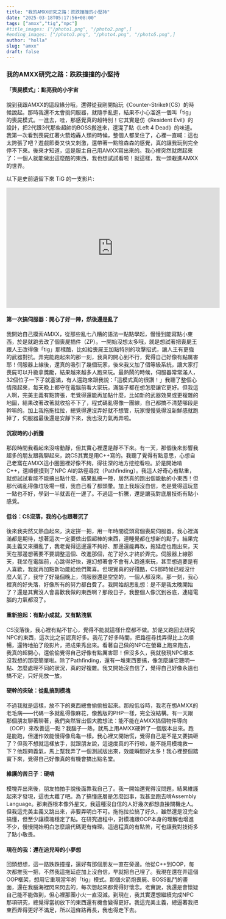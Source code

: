 ```yaml
---
title: "我的AMXX研究之路：跌跌撞撞的小堅持"
date: "2025-03-18T05:17:56+08:00"
tags: ["amxx","tig","npc"]
#title_images: ["/photo1.png", "/photo2.png",]
#ending_images: ["/photo3.png", "/photo4.png", "/photo5.png",]
author: "holla"
slug: "amxx"
draft: false
---
```


### 我的AMXX研究之路：跌跌撞撞的小堅持

#### 「喪屍模式」：點亮我的小宇宙
說到我跟AMXX的這段緣分哦，還得從我剛開始玩《Counter-Strike》（CS）的時候說起。<!--more-->那時我還不太會挑伺服器，就隨手亂逛，結果不小心溜進一個叫「tig」的喪屍模式。一進去，哇，那感覺真的超特別！它其實是仿《Resident Evil》的設計，把2代跟3代那些超帥的BOSS搬進來，還混了點《Left 4 Dead》的味道。我第一次看到喪屍扛著火箭炮轟人類的時候，整個人都呆住了，心裡一直喊：這也太誇張了吧？遊戲節奏又快又刺激，還帶著一點陰森森的感覺，真的讓我玩到完全停不下來。後來才知道，這是服主自己用AMXX寫出來的。我心裡突然就燃起來了：一個人就能做出這麼酷的東西，我也想試試看啦！就這樣，我一頭栽進AMXX的世界。

以下是史前遺留下來 TiG 的一支影片:
<iframe width="560" height="315" src="https://www.youtube.com/embed/Rtwg6HNA-qw?si=_YyG447DrjOgltMk" title="YouTube video player" frameborder="0" allow="accelerometer; autoplay; clipboard-write; encrypted-media; gyroscope; picture-in-picture; web-share" referrerpolicy="strict-origin-when-cross-origin" allowfullscreen></iframe>

#### 第一次搞伺服器：開心了好一陣，然後還是亂了
我開始自己摸索AMXX，從那些亂七八糟的語法一點點學起，慢慢到能寫點小東西，於是就跑去改了個喪屍插件（ZP）。一開始沒想太多哦，就是想試著把喪屍王跟人王改得像「tig」那樣酷，比如給喪屍王加點特別的攻擊招式，讓人王有更強的武器對抗。弄完能跑起來的那一刻，我真的開心到不行，覺得自己好像有點厲害耶！伺服器上線後，還真的吸引了幾個玩家，後來我又加了個等級系統，讓大家打喪屍可以升級拿獎勵，結果越來越多人跑來玩。最熱鬧的時候，伺服器常常滿人，32個位子一下子就塞滿，有人還跑來跟我說：「這模式真的很讚！」我聽了整個心情飛起來，每天晚上都守在電腦前看大家玩，滿腦子都在想怎麼讓它更好。但我這人啊，完美主義有點誇張，老覺得還能再加點什麼，比如新的武器效果或更複雜的地圖，結果改著改著就收拾不下了，程式碼亂得像一團線，自己都搞不清楚哪段是幹嘛的。加上我拖拖拉拉，總覺得還沒弄好就不想管，玩家慢慢覺得沒新鮮感就跑掉了，伺服器最後還是安靜下來，我也沒力氣再弄啦。

#### 沉寂時的小折騰
那段時間我看起來沒啥動靜，但其實心裡還是靜不下來。有一天，那個後來影響我超多的朋友跟我聊起來，說CS其實是用C++寫的。我聽了覺得有點意思，心想自己老窩在AMXX這小圈圈裡好像不夠，得往深的地方挖挖看啦。於是開始啃C++，還順便摸到了NPC AI的路徑尋找（Pathfinding）。我這人好奇心有點重，就想試試看能不能搞出點什麼，結果亂搞一陣，居然真的跑出個能動的小東西！但那代碼亂得像垃圾場一樣，我自己看了都頭暈。加上我超沒自信，老是覺得這玩意一點也不好，學到一半就丟在一邊了。不過這一折騰，還是讓我對底層技術有點小感覺。

#### 低谷：CS沒落，我的心也跟著沉了
後來我突然又熱血起來，決定拼一把，用一年時間從頭寫個喪屍伺服器。我心裡滿滿都是期待，想著這次一定要做出個超棒的東西，連睡覺都在想新的點子。結果完美主義又來攪亂了，我老覺得這邊還不夠好、那邊還能再改，拖延症也跑出來，天天在那邊想著要不要調整這個、改進那個，花了好久才終於弄完。伺服器上線那天，我坐在電腦前，心跳得好快，還幻想著會不會有人跑進來玩，甚至想過要是有人喜歡，我就再加點新功能給他們驚喜。但現實真的好殘酷，CS那時候已經沒什麼人氣了，我守了好幾個晚上，伺服器還是空空的，一個人都沒來。那一刻，我心裡真的好失落，好像所有的努力都白費了。我開始胡思亂想：是不是我太晚開始了？還是其實沒人會喜歡我做的東西啊？那段日子，我整個人像沉到谷底，連碰電腦的力氣都沒了。

#### 重新撿起：有點小成就，又有點洩氣
CS沒落後，我心裡有點不甘心，覺得不能就這樣什麼都不做。於是又跑回去研究NPC的東西，這次比之前認真好多。我花了好多時間，把路徑尋找弄得比上次順暢，還特地拍了段影片，把成果秀出來。看著自己做的NPC在螢幕上跑來跑去，我真的超開心，還偷偷覺得自己好像有點厲害耶！但沒多久，我就發現NPC根本沒我想的那麼簡單啦。除了Pathfinding，還有一堆東西要搞，像怎麼讓它聰明一點、怎麼處理不同的狀況，真的好複雜。我又開始沒自信了，覺得自己好像永遠也搞不定，只好先放一放。

#### 硬幹的突破：從亂搞到模塊
不過我就是這樣，放不下的東西總會偷偷撿起來。那段低谷時，我老在想AMXX的老毛病——代碼一多就亂得像麻花，像舊版的PHP一樣，完全沒結構。有一天跟那個朋友聊著聊著，我們突然冒出個大膽想法：能不能在AMXX搞個物件導向（OOP）來改善這一點？我腦子一熱，就馬上用AMXX硬幹了一個版本出來。跑是能跑，但運作效能慢得像烏龜一樣。我心裡又開始慌，覺得自己是不是又要搞砸了？但我不想就這樣放手，就跟朋友說，這速度真的不行啦，能不能用模塊救一下？他超夠義氣，馬上幫我弄了一個測試版出來，效能瞬間好太多！我心裡整個踏實下來，覺得自己好像真的有機會搞出點名堂。

#### 維護的苦日子：硬啃
模塊弄出來後，朋友拍拍手說後面靠我自己了。我一開始還覺得沒問題，結果維護起來才發現，這也太難了吧。為了搞懂底層是怎麼回事，我甚至跑去啃Assembly Language。那東西根本像外星文，我這種沒自信的人好幾次都想直接關機走人。但我這完美主義又跳出來，非要弄明白不可。拖拖拉拉搞了好久，雖然還是沒完全搞懂，但至少讓模塊穩定了點。在研究過程中，對模塊跟OOP本身的理解也增進不少，慢慢開始明白怎麼讓代碼更有條理。這過程真的有點苦，可也讓我對技術多了點小敬畏。

#### 現在的我：還在追兒時的小夢想
回頭想想，這一路跌跌撞撞，還好有那個朋友一直在旁邊。他從C++到OOP，每次都推我一把，不然我這拖延症加上沒自信，早就把自己埋了。我現在還在弄這個OOP框架，想用它重現當年的「tig」模式。那個火箭炮喪屍、BOSS亂鬥的畫面，還在我腦海裡閃來閃去的，每次想起來都覺得好懷念。老實說，我還是會懷疑自己能不能做到，但心裡那團小火一直沒滅。到現在，我其實還想繼續完成NPC那項研究，總覺得當初放下的東西還有機會變得更好。我這完美主義，總逼著我把東西弄得更好不滿足，所以這條路再長，我也得走下去。